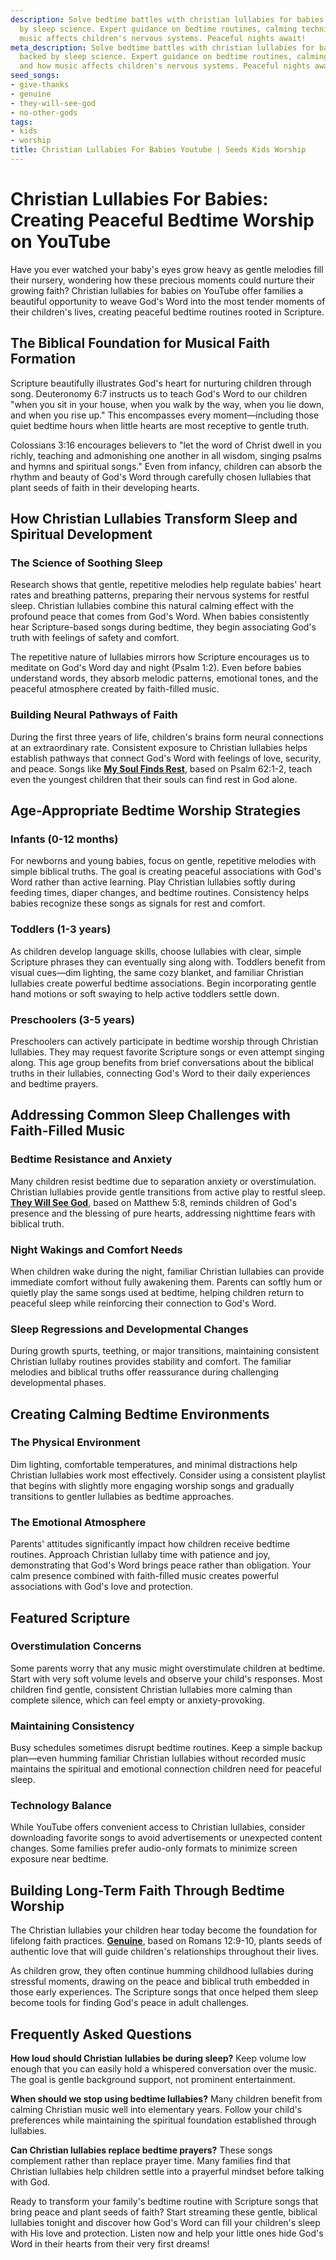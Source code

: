 ```yaml
---
description: Solve bedtime battles with christian lullabies for babies youtube backed
  by sleep science. Expert guidance on bedtime routines, calming techniques, and how
  music affects children's nervous systems. Peaceful nights await!
meta_description: Solve bedtime battles with christian lullabies for babies youtube
  backed by sleep science. Expert guidance on bedtime routines, calming techniques,
  and how music affects children's nervous systems. Peaceful nights await!
seed_songs:
- give-thanks
- genuine
- they-will-see-god
- no-other-gods
tags:
- kids
- worship
title: Christian Lullabies For Babies Youtube | Seeds Kids Worship
---
```

# Christian Lullabies For Babies: Creating Peaceful Bedtime Worship on YouTube

Have you ever watched your baby's eyes grow heavy as gentle melodies fill their nursery, wondering how these precious moments could nurture their growing faith? Christian lullabies for babies on YouTube offer families a beautiful opportunity to weave God's Word into the most tender moments of their children's lives, creating peaceful bedtime routines rooted in Scripture.

## The Biblical Foundation for Musical Faith Formation

Scripture beautifully illustrates God's heart for nurturing children through song. Deuteronomy 6:7 instructs us to teach God's Word to our children "when you sit in your house, when you walk by the way, when you lie down, and when you rise up." This encompasses every moment—including those quiet bedtime hours when little hearts are most receptive to gentle truth.

Colossians 3:16 encourages believers to "let the word of Christ dwell in you richly, teaching and admonishing one another in all wisdom, singing psalms and hymns and spiritual songs." Even from infancy, children can absorb the rhythm and beauty of God's Word through carefully chosen lullabies that plant seeds of faith in their developing hearts.

## How Christian Lullabies Transform Sleep and Spiritual Development

### The Science of Soothing Sleep

Research shows that gentle, repetitive melodies help regulate babies' heart rates and breathing patterns, preparing their nervous systems for restful sleep. Christian lullabies combine this natural calming effect with the profound peace that comes from God's Word. When babies consistently hear Scripture-based songs during bedtime, they begin associating God's truth with feelings of safety and comfort.

The repetitive nature of lullabies mirrors how Scripture encourages us to meditate on God's Word day and night (Psalm 1:2). Even before babies understand words, they absorb melodic patterns, emotional tones, and the peaceful atmosphere created by faith-filled music.

### Building Neural Pathways of Faith

During the first three years of life, children's brains form neural connections at an extraordinary rate. Consistent exposure to Christian lullabies helps establish pathways that connect God's Word with feelings of love, security, and peace. Songs like **[My Soul Finds Rest](https://seedskidsworship.com/product/my-soul-finds-rest-psalm-621-2/)**, based on Psalm 62:1-2, teach even the youngest children that their souls can find rest in God alone.

## Age-Appropriate Bedtime Worship Strategies

### Infants (0-12 months)
For newborns and young babies, focus on gentle, repetitive melodies with simple biblical truths. The goal is creating peaceful associations with God's Word rather than active learning. Play Christian lullabies softly during feeding times, diaper changes, and bedtime routines. Consistency helps babies recognize these songs as signals for rest and comfort.

### Toddlers (1-3 years)
As children develop language skills, choose lullabies with clear, simple Scripture phrases they can eventually sing along with. Toddlers benefit from visual cues—dim lighting, the same cozy blanket, and familiar Christian lullabies create powerful bedtime associations. Begin incorporating gentle hand motions or soft swaying to help active toddlers settle down.

### Preschoolers (3-5 years)
Preschoolers can actively participate in bedtime worship through Christian lullabies. They may request favorite Scripture songs or even attempt singing along. This age group benefits from brief conversations about the biblical truths in their lullabies, connecting God's Word to their daily experiences and bedtime prayers.

## Addressing Common Sleep Challenges with Faith-Filled Music

### Bedtime Resistance and Anxiety
Many children resist bedtime due to separation anxiety or overstimulation. Christian lullabies provide gentle transitions from active play to restful sleep. **[They Will See God](https://seedskidsworship.com/product/they-will-see-god-matthew-58-2/)**, based on Matthew 5:8, reminds children of God's presence and the blessing of pure hearts, addressing nighttime fears with biblical truth.

### Night Wakings and Comfort Needs
When children wake during the night, familiar Christian lullabies can provide immediate comfort without fully awakening them. Parents can softly hum or quietly play the same songs used at bedtime, helping children return to peaceful sleep while reinforcing their connection to God's Word.

### Sleep Regressions and Developmental Changes
During growth spurts, teething, or major transitions, maintaining consistent Christian lullaby routines provides stability and comfort. The familiar melodies and biblical truths offer reassurance during challenging developmental phases.

## Creating Calming Bedtime Environments

### The Physical Environment
Dim lighting, comfortable temperatures, and minimal distractions help Christian lullabies work most effectively. Consider using a consistent playlist that begins with slightly more engaging worship songs and gradually transitions to gentler lullabies as bedtime approaches.

### The Emotional Atmosphere
Parents' attitudes significantly impact how children receive bedtime routines. Approach Christian lullaby time with patience and joy, demonstrating that God's Word brings peace rather than obligation. Your calm presence combined with faith-filled music creates powerful associations with God's love and protection.

## Featured Scripture

### Overstimulation Concerns
Some parents worry that any music might overstimulate children at bedtime. Start with very soft volume levels and observe your child's responses. Most children find gentle, consistent Christian lullabies more calming than complete silence, which can feel empty or anxiety-provoking.

### Maintaining Consistency
Busy schedules sometimes disrupt bedtime routines. Keep a simple backup plan—even humming familiar Christian lullabies without recorded music maintains the spiritual and emotional connection children need for peaceful sleep.

### Technology Balance
While YouTube offers convenient access to Christian lullabies, consider downloading favorite songs to avoid advertisements or unexpected content changes. Some families prefer audio-only formats to minimize screen exposure near bedtime.

## Building Long-Term Faith Through Bedtime Worship

The Christian lullabies your children hear today become the foundation for lifelong faith practices. **[Genuine](https://seedskidsworship.com/product/genuine-romans-129-10-2/)**, based on Romans 12:9-10, plants seeds of authentic love that will guide children's relationships throughout their lives.

As children grow, they often continue humming childhood lullabies during stressful moments, drawing on the peace and biblical truth embedded in those early experiences. The Scripture songs that once helped them sleep become tools for finding God's peace in adult challenges.

## Frequently Asked Questions

**How loud should Christian lullabies be during sleep?** Keep volume low enough that you can easily hold a whispered conversation over the music. The goal is gentle background support, not prominent entertainment.

**When should we stop using bedtime lullabies?** Many children benefit from calming Christian music well into elementary years. Follow your child's preferences while maintaining the spiritual foundation established through lullabies.

**Can Christian lullabies replace bedtime prayers?** These songs complement rather than replace prayer time. Many families find that Christian lullabies help children settle into a prayerful mindset before talking with God.

Ready to transform your family's bedtime routine with Scripture songs that bring peace and plant seeds of faith? Start streaming these gentle, biblical lullabies tonight and discover how God's Word can fill your children's sleep with His love and protection. Listen now and help your little ones hide God's Word in their hearts from their very first dreams!

<script type="application/ld+json">
{
  "@context": "https://schema.org",
  "@type": "Article",
  "headline": "Christian Lullabies For Babies Youtube",
  "author": {
    "@type": "Organization",
    "name": "Seeds Kids Worship"
  },
  "publisher": {
    "@type": "Organization",
    "name": "Seeds Kids Worship",
    "logo": {
      "@type": "ImageObject",
      "url": "https://seedskidsworship.com/logo.png"
    }
  },
  "datePublished": "2025-09-04T09:59:41.572320",
  "dateModified": "2025-09-04T09:59:41.572337",
  "description": "Solve bedtime battles with christian lullabies for babies youtube backed by sleep science. Expert guidance on bedtime routines, calming techniques, and how musi",
  "mainEntityOfPage": {
    "@type": "WebPage",
    "@id": "https://seedskidsworship.com/activities/christian-lullabies-for-babies-youtube/"
  }
}
</script>

<script type="application/ld+json">
{
  "@context": "https://schema.org",
  "@type": "Product",
  "name": "Give Thanks",
  "description": "Based on Psalm 105:1-5, this song encourages children to give thanks to the Lord, call on His name, make known His deeds and remember the wonders He has done.",
  "url": "https://seedskidsworship.com/product/give-thanks-psalm-1051-3-2/",
  "brand": {
    "@type": "Brand",
    "name": "Seeds Kids Worship"
  },
  "category": "Children's Christian Music",
  "album": "Seeds of Character"
}
</script>

<script type="application/ld+json">
{
  "@context": "https://schema.org",
  "@type": "Product",
  "name": "Genuine",
  "description": "A word-for-word scripture song about genuine love and brotherly affection",
  "url": "https://seedskidsworship.com/product/genuine-romans-129-10-2/",
  "brand": {
    "@type": "Brand",
    "name": "Seeds Kids Worship"
  },
  "category": "Children's Christian Music",
  "album": "The Journey"
}
</script>

<script type="application/ld+json">
{
  "@context": "https://schema.org",
  "@type": "Product",
  "name": "They Will See God",
  "description": "Beatitude song about the pure in heart seeing God from Matthew 5:8
